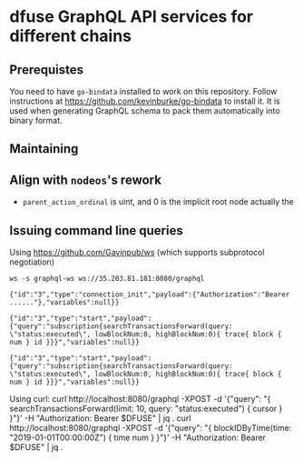 # dfuse GraphQL API services for different chains

## Prerequistes

You need to have `go-bindata` installed to work on this repository. Follow instructions
at https://github.com/kevinburke/go-bindata to install it. It is used when generating
GraphQL schema to pack them automatically into binary format.

## Maintaining
## Align with `nodeos`'s rework

* `parent_action_ordinal` is uint, and 0 is the implicit root node actually the

## Issuing command line queries

Using https://github.com/Gavinpub/ws (which supports subprotocol negotiation)

    ws -s graphql-ws ws://35.203.81.181:8080/graphql

    {"id":"3","type":"connection_init","payload":{"Authorization":"Bearer ......"},"variables":null}}

    {"id":"3","type":"start","payload":{"query":"subscription{searchTransactionsForward(query: \"status:executed\", lowBlockNum:0, highBlockNum:0){ trace{ block { num } id }}}","variables":null}}

    {"id":"3","type":"start","payload":{"query":"subscription{searchTransactionsForward(query: \"status:executed\", lowBlockNum:0, highBlockNum:0){ trace{ block { num } id }}}","variables":null}}

Using curl:
    curl http://localhost:8080/graphql -XPOST -d '{"query": "{ searchTransactionsForward(limit: 10, query: \"status:executed\") { cursor } }"}' -H "Authorization: Bearer $DFUSE" | jq .
    curl http://localhost:8080/graphql -XPOST -d '{"query": "{ blockIDByTime(time: \"2019-01-01T00:00:00Z\") { time num } }"}' -H "Authorization: Bearer $DFUSE" | jq .
